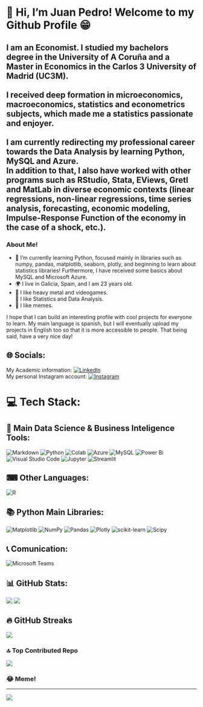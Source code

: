 # 👋 Hi, I’m Juan Pedro! Welcome to my Github Profile 😁
## I am an Economist. I studied my bachelors degree in the University of A Coruña and a Master in Economics in the Carlos 3 University of Madrid (UC3M). <br><br> I received deep formation in microeconomics, macroeconomics, statistics and econometrics subjects, which made me a statistics passionate and enjoyer. <br><br> I am currently redirecting my professional career towards the Data Analysis by learning Python, MySQL and Azure. <br> In addition to that, I also have worked with other programs such as RStudio, Stata, EViews, Gretl and MatLab in diverse economic contexts (linear regressions, non-linear regressions, time series analysis, forecasting, economic modeling, Impulse-Response Function of the economy in the case of a shock, etc.).

### About Me!
- 🌱 I’m currently learning Python, focused mainly in libraries such as numpy, pandas, matplotlib, seaborn, plotly, and beginning to learn about statistics libraries! Furthermore, I have received some basics about MySQL and Microsoft Azure.
- 🌍 I live in Galicia, Spain, and I am 23 years old.
- 🎸 I like heavy metal and videogames.<br>👀 I like Statistics and Data Analysis.
- 🤣 I like memes.

I hope that I can build an interesting profile with cool projects for everyone to learn. My main language is spanish, but I will eventually upload my projects in English too so that it is more accessible to people.
That being said, have a very nice day!


## 🌐 Socials:
My Academic information: [![LinkedIn](https://img.shields.io/badge/LinkedIn-%230077B5.svg?logo=linkedin&logoColor=white)](www.linkedin.com/in/juan-pedro-márquez-gandía-717589250) <br> My personal Instagram account: [![Instagram](https://img.shields.io/badge/Instagram-%23E4405F.svg?logo=Instagram&logoColor=white)](https://instagram.com/juanverdedenoviembre) 

# 💻 Tech Stack:
## 🧠 Main Data Science & Business Inteligence Tools:
![Markdown](https://img.shields.io/badge/markdown-%23000000.svg?style=for-the-badge&logo=markdown&logoColor=white) ![Python](https://img.shields.io/badge/python-3670A0?style=for-the-badge&logo=python&logoColor=ffdd54) ![Colab](https://camo.githubusercontent.com/dd83d4a334eab7ada034c13747d9e2237182826d32e3fda6629740b6e02f18d8/68747470733a2f2f696d672e736869656c64732e696f2f62616467652f436f6c61622d4639414230303f7374796c653d666f722d7468652d6261646765266c6f676f3d676f6f676c65636f6c616226636f6c6f723d353235323532)  ![Azure](https://img.shields.io/badge/azure-%230072C6.svg?style=for-the-badge&logo=microsoftazure&logoColor=white) ![MySQL](https://img.shields.io/badge/mysql-4479A1.svg?style=for-the-badge&logo=mysql&logoColor=white) ![Power Bi](https://img.shields.io/badge/power_bi-F2C811?style=for-the-badge&logo=powerbi&logoColor=black) ![Visual Studio Code](https://camo.githubusercontent.com/513e03fc97acb466e27d445394532ade8d90363a266a4e8ff9526e2c49db0f67/68747470733a2f2f696d672e736869656c64732e696f2f62616467652f56697375616c5f53747564696f5f436f64652d3030373844343f7374796c653d666f722d7468652d6261646765266c6f676f3d76697375616c25323073747564696f253230636f6465266c6f676f436f6c6f723d7768697465) ![Jupyter](https://camo.githubusercontent.com/d102f36336d423527ee41f7c0bc360743b7544bb7304cf129abc3a75bccbeab6/68747470733a2f2f696d672e736869656c64732e696f2f62616467652f4a7570797465722d4633373632362e7376673f267374796c653d666f722d7468652d6261646765266c6f676f3d4a757079746572266c6f676f436f6c6f723d7768697465) ![Streamlit](https://camo.githubusercontent.com/b0e5e6e2ef04d3c81e5cd1b73cce965561d27409b0fcc9655ad0fcf076d24ebb/68747470733a2f2f696d672e736869656c64732e696f2f62616467652f53747265616d6c69742d4646344234422e7376673f7374796c653d666f722d7468652d6261646765266c6f676f3d53747265616d6c6974266c6f676f436f6c6f723d7768697465)
## ⌨ Other Languages:
![R](https://img.shields.io/badge/r-%23276DC3.svg?style=for-the-badge&logo=r&logoColor=white) 
## 📚 Python Main Libraries:
![Matplotlib](https://img.shields.io/badge/Matplotlib-%23ffffff.svg?style=for-the-badge&logo=Matplotlib&logoColor=black) ![NumPy](https://img.shields.io/badge/numpy-%23013243.svg?style=for-the-badge&logo=numpy&logoColor=white) ![Pandas](https://img.shields.io/badge/pandas-%23150458.svg?style=for-the-badge&logo=pandas&logoColor=white) ![Plotly](https://img.shields.io/badge/Plotly-%233F4F75.svg?style=for-the-badge&logo=plotly&logoColor=white) ![scikit-learn](https://img.shields.io/badge/scikit--learn-%23F7931E.svg?style=for-the-badge&logo=scikit-learn&logoColor=white) ![Scipy](https://img.shields.io/badge/SciPy-%230C55A5.svg?style=for-the-badge&logo=scipy&logoColor=%white)
## 📞 Comunication:
![Microsoft Teams](https://camo.githubusercontent.com/d3925ff3ff27294294e6c33a75e1a2e80852eac458ce6aa7dbae2a8de03cc9a6/68747470733a2f2f696d672e736869656c64732e696f2f62616467652f4d6963726f736f66745f5465616d732d3632363441373f7374796c653d666f722d7468652d6261646765266c6f676f3d6d6963726f736f66742d7465616d73266c6f676f436f6c6f723d7768697465)
## 📊 GitHub Stats:
![](https://github-readme-stats.vercel.app/api?username=JuanPedroMarquez&theme=vue-dark&hide_border=false&include_all_commits=false&count_private=false)
![](https://github-readme-stats.vercel.app/api/top-langs/?username=JuanPedroMarquez&theme=vue-dark&hide_border=false&include_all_commits=false&count_private=false&layout=compact)
## 🔥 GitHub Streaks
![](https://github-readme-streak-stats.herokuapp.com/?user=JuanPedroMarquez&theme=vue-dark&hide_border=false)
### 🔝 Top Contributed Repo
![](https://github-contributor-stats.vercel.app/api?username=JuanPedroMarquez&limit=5&theme=highcontrast&combine_all_yearly_contributions=true)

### 😂 Meme!


---

<!-- Proudly created with GPRM ( https://gprm.itsvg.in ) -->







[![](https://visitcount.itsvg.in/api?id=JuanPe&label=Profile%20Views&color=3&icon=5&pretty=false)](https://visitcount.itsvg.in)
<!---
JuanPedroMarquez/JuanPedroMarquez is a ✨ special ✨ repository because its `README.md` (this file) appears on your GitHub profile.
You can click the Preview link to take a look at your changes.
--->
